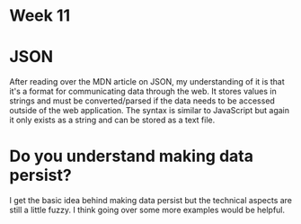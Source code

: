 # Week 11

# JSON
After reading over the MDN article on JSON, my understanding of it is that it's a format for communicating data through the web. It stores values in strings and must be converted/parsed if the data needs to be accessed outside of the web application. The syntax is similar to JavaScript but again it only exists as a string and can be stored as a text file. 

# Do you understand making data persist?
I get the basic idea behind making data persist but the technical aspects are still a little fuzzy. I think going over some more examples would be helpful. 